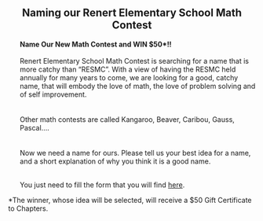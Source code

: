<div class="row">	    
	      <p>
	      <center><h2> Naming our Renert Elementary School Math Contest</h2></center>
	         <ul>
	   <b>Name Our New Math Contest and WIN $50*!!</b>
	  <br><br>
	Renert Elementary School Math Contest is searching for a name that is more catchy than “RESMC”. 
	         With a view of having the RESMC held annually for many years to come, we are looking for a good, catchy name, that will embody the love of math, the love of problem solving and of self improvement. 
	     <br><br><br>
	Other math contests are called Kangaroo, Beaver, Caribou, Gauss, Pascal….
			 <br><br><br>
	Now we need a name for ours. Please tell us your best idea for a name, and a short explanation of why you think it is a good name.
	<br><br>
			 </P>
	      You just need to fill the form that you will find <a href="https://docs.google.com/forms/d/e/1FAIpQLSebOqwJOamz-M8IcdIpuO4ItGLHto4TSuBMfLBbnJwEDxiSRw/viewform?vc=0&c=0&w=1&flr=0&gxids=7628" target="_blank">here</a>.
	<br>
	    </ul>   
	*The winner, whose idea will be selected, will receive a $50 Gift Certificate to Chapters.
	    
